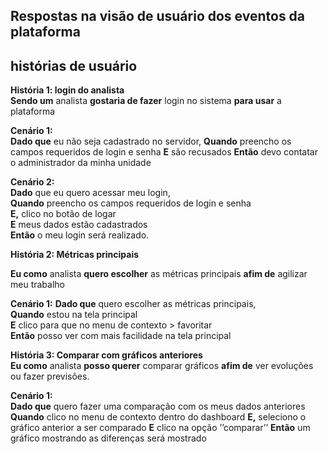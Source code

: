 ## Respostas na visão de usuário dos eventos da plataforma 


## histórias de usuário

**História 1: login do analista** </br>
**Sendo um** analista **gostaria de fazer** login no sistema **para usar** a plataforma

**Cenário 1:** </br>
**Dado que** eu não seja cadastrado no servidor, 
**Quando** preencho os campos requeridos de login e senha
      **E** são recusados
**Então** devo contatar o administrador da minha unidade

**Cenário 2:** </br>
**Dado** que eu quero acessar meu login,  </br>
**Quando** preencho os campos requeridos de login e senha </br>
      **E,** clico no botão de logar </br>
      **E** meus dados estão cadastrados </br>
**Então** o meu login será realizado. </br>

**História 2: Métricas principais** </br>

**Eu como** analista **quero escolher** as métricas principais **afim de** agilizar meu trabalho

**Cenário 1:**
**Dado que** quero escolher as métricas principais,</br>
**Quando** estou na tela principal </br>
**E** clico para que no menu de contexto > favoritar </br>
**Então** posso ver com mais facilidade na tela principal </br>

**História 3: Comparar com gráficos anteriores** </br>
**Eu como** analista **posso querer** comparar gráficos **afim de** ver evoluções ou fazer previsões.

**Cenário 1:** </br>
**Dado que** quero fazer uma comparação com os meus dados anteriores
**Quando** clico no menu de contexto dentro do dashboard
 	**E,** seleciono o gráfico anterior a ser comparado
 	**E** clico na opção ’’comparar’’
**Então** um gráfico mostrando as diferenças será mostrado


